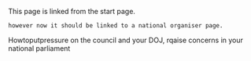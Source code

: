This page is linked from the start page.

`however now it should be linked to a national organiser page. `

Howtoputpressure on the council and your DOJ, rqaise concerns in your
national parliament

